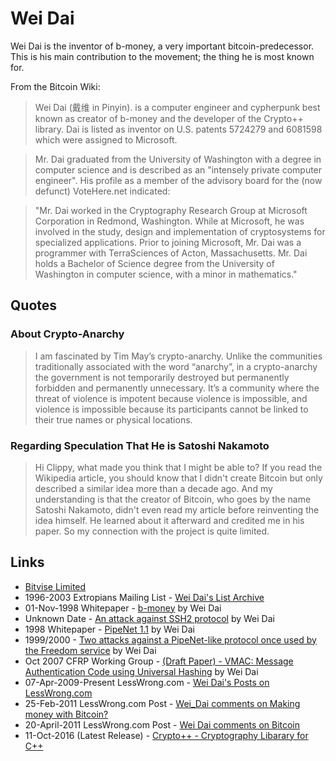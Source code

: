 
# Wei Dai

Wei Dai is the inventor of b-money, a very important bitcoin-predecessor. This is his main contribution to the movement; the thing he is most known for.

From the Bitcoin Wiki:

> Wei Dai (戴维 in Pinyin). is a computer engineer and cypherpunk best known as creator of b-money and the developer of the Crypto++ library. Dai is listed as inventor on U.S. patents 5724279 and 6081598 which were assigned to Microsoft.

> Mr. Dai graduated from the University of Washington with a degree in computer science and is described as an "intensely private computer engineer". His profile as a member of the advisory board for the (now defunct) VoteHere.net indicated:

> "Mr. Dai worked in the Cryptography Research Group at Microsoft Corporation in Redmond, Washington. While at Microsoft, he was involved in the study, design and implementation of cryptosystems for specialized applications. Prior to joining Microsoft, Mr. Dai was a programmer with TerraSciences of Acton, Massachusetts. Mr. Dai holds a Bachelor of Science degree from the University of Washington in computer science, with a minor in mathematics."

## Quotes

### About Crypto-Anarchy

> I am fascinated by Tim May’s crypto-anarchy. Unlike the communities traditionally associated with the word “anarchy”, in a crypto-anarchy the government is not temporarily destroyed but permanently forbidden and permanently unnecessary. It’s a community where the threat of violence is impotent because violence is impossible, and violence is impossible because its participants cannot be linked to their true names or physical locations.

### Regarding Speculation That He is Satoshi Nakamoto

> Hi Clippy, what made you think that I might be able to? If you read the Wikipedia article, you should know that I didn't create Bitcoin but only described a similar idea more than a decade ago. And my understanding is that the creator of Bitcoin, who goes by the name Satoshi Nakamoto, didn't even read my article before reinventing the idea himself. He learned about it afterward and credited me in his paper. So my connection with the project is quite limited.

## Links

* [Bitvise Limited](https://www.bitvise.com/about-us)
* 1996-2003 Extropians Mailing List - [Wei Dai's List Archive](http://extropians.weidai.com/)
* 01-Nov-1998 Whitepaper - [b-money](http://nakamotoinstitute.org/b-money/) by Wei Dai
* Unknown Date - [An attack against SSH2 protocol](http://www.weidai.com/ssh2-attack.txt) by Wei Dai
* 1998 Whitepaper - [PipeNet 1.1](http://www.weidai.com/pipenet.txt) by Wei Dai
* 1999/2000 - [Two attacks against a PipeNet-like protocol once used by the Freedom service](http://www.weidai.com/freedom-attacks.txt) by Wei Dai
* Oct 2007 CFRP Working Group - [(Draft Paper) - VMAC: Message Authentication Code using Universal Hashing](http://www.fastcrypto.org/vmac/draft-krovetz-vmac-01.txt) by Wei Dai
* 07-Apr-2009-Present LessWrong.com - [Wei Dai's Posts on LessWrong.com](http://lesswrong.com/user/Wei_Dai/submitted/)
* 25-Feb-2011 LessWrong.com Post - [Wei_Dai comments on Making money with Bitcoin?](http://lesswrong.com/lw/4cs/making_money_with_bitcoin/3lq1)
* 20-April-2011 LessWrong.com Post - [Wei Dai comments on Bitcoin](http://lesswrong.com/lw/h8z/bitcoins_are_not_digital_greenbacks/8tga)
* 11-Oct-2016 (Latest Release) - [Crypto++ - Cryptography Libarary for C++](https://www.cryptopp.com/)
